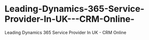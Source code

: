 # Leading-Dynamics-365-Service-Provider-In-UK---CRM-Online-
Leading Dynamics 365 Service Provider In UK - CRM Online 
